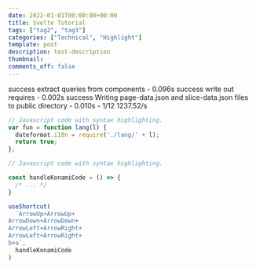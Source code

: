 ```yaml
---
date: 2022-01-01T00:00:00+00:00
title: Svelte Tutorial
tags: ["tag2", "tag3"]
categories: ["Technical", "Highlight"]
template: post
description: test-description
thumbnail: 
comments_off: false
---
```

success extract queries from components - 0.096s
success write out requires - 0.002s
success Writing page-data.json and slice-data.json files to public directory - 0.010s - 1/12 1237.52/s
```js
// Javascript code with syntax highlighting.
var fun = function lang(l) {
  dateformat.i18n = require('./lang/' + l);
  return true;
};
```


```js
// Javascript code with syntax highlighting.

const handleKonamiCode = () => {
  /* ... */
}

useShortcut(
  `ArrowUp+ArrowUp+
ArrowDown+ArrowDown+
ArrowLeft+ArrowRight+
ArrowLeft+ArrowRight+
b+a`,
  handleKonamiCode
)
```
